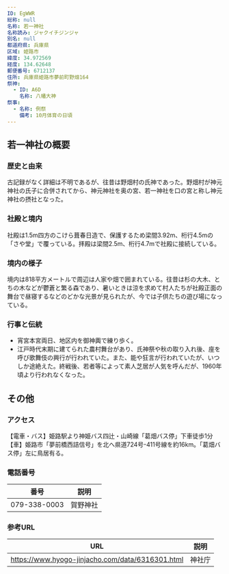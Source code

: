 ```yaml
---
ID: EgWWR
総称: null
名称: 若一神社
名称読み: ジャクイチジンジャ
別名: null
都道府県: 兵庫県
区域: 姫路市
緯度: 34.972569
経度: 134.62648
郵便番号: 6712137
住所: 兵庫県姫路市夢前町野畑164
祭神:
  - ID: A6D
    名称: 八幡大神
祭事:
  - 名称: 例祭
    備考: 10月体育の日頃
---
```


## 若一神社の概要

### 歴史と由来

古記録がなく詳細は不明であるが、往昔は野畑村の氏神であった。野畑村が神元神社の氏子に合併されてから、神元神社を奥の宮、若一神社を口の宮と称し神元神社の摂社となった。

### 社殿と境内

社殿は1.5m四方のこけら葺春日造で、保護するため梁間3.92m、桁行4.5mの「さや堂」で覆っている。拝殿は梁間2.5m、桁行4.7mで社殿に接続している。

### 境内の様子

境内は818平方メートルで周辺は人家や畑で囲まれている。往昔は杉の大木、とちの木などが鬱蒼と繁る森であり、暑いときは涼を求めて村人たちが社殿正面の舞台で昼寝するなどのどかな光景が見られたが、今では子供たちの遊び場になっている。

### 行事と伝統

- 宵宮本宮両日、地区内を御神輿で練り歩く。
- 江戸時代末期に建てられた農村舞台があり、氏神祭や秋の取り入れ後、座を呼び歌舞伎の興行が行われていた。また、能や狂言が行われていたが、いつしか途絶えた。終戦後、若者等によって素人芝居が人気を呼んだが、1960年頃より行われなくなった。

## その他

### アクセス

【電車・バス】姫路駅より神姫バス四辻・山崎線「葛畑バス停」下車徒歩1分【車】姫路市「夢前橋西詰信号」を北へ県道724号-411号線を約16km。「葛畑バス停」左に鳥居有る。

### 電話番号

| 番号         | 説明     |
| ------------ | -------- |
| 079-338-0003 | 賀野神社 |

### 参考URL

| URL                                              | 説明   |
| ------------------------------------------------ | ------ |
| https://www.hyogo-jinjacho.com/data/6316301.html | 神社庁 |
